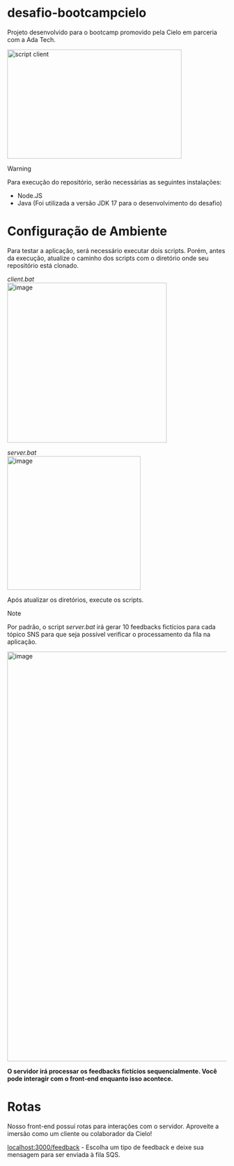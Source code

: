 # desafio-bootcampcielo
Projeto desenvolvido para o bootcamp promovido pela Cielo em parceria com a Ada Tech.

<img width="400" height="250" alt="script client" src="https://github.com/lucaskraus/desafio-bootcampcielo/assets/72233741/42014375-62ac-4d73-8493-2f99dc1b29fb">

> [!WARNING]
> Para execução do repositório, serão necessárias as seguintes instalações:

- Node.JS
- Java (Foi utilizada a versão JDK 17 para o desenvolvimento do desafio)

# Configuração de Ambiente

Para testar a aplicação, será necessário executar dois scripts. Porém, antes da execução, atualize o caminho dos scripts com o diretório onde seu repositório está clonado.

*client.bat*<br/>
<img width="366" alt="image" src="https://github.com/lucaskraus/desafio-bootcampcielo/assets/72233741/1f87be0e-d29d-49c8-bdcb-1eea32023eb1">

*server.bat*<br/>
<img width="306" alt="image" src="https://github.com/lucaskraus/desafio-bootcampcielo/assets/72233741/a724bd68-58e9-4e5d-8d40-0630273b427e">

Após atualizar os diretórios, execute os scripts.

> [!NOTE]
> Por padrão, o script *server.bat* irá gerar 10 feedbacks fictícios para cada tópico SNS para que seja possível verificar o processamento da fila na aplicação.

<img width="938" alt="image" src="https://github.com/lucaskraus/desafio-bootcampcielo/assets/72233741/7885cd65-a9ce-403f-9da0-245651bf4193">

**O servidor irá processar os feedbacks fictícios sequencialmente. Você pode interagir com o front-end enquanto isso acontece.**

# Rotas

Nosso front-end possuí rotas para interações com o servidor. Aproveite a imersão como um cliente ou colaborador da Cielo!

[localhost:3000/feedback](https://localhost:3000/feedback) - Escolha um tipo de feedback e deixe sua mensagem para ser enviada à fila SQS.
